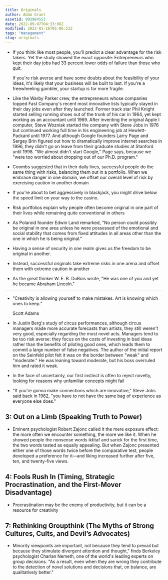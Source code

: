 ```yaml
---
title: Originals
author: Adam Grant
assetid: 993984553
date: 2022-09-07T04:33:08Z
modified: 2023-01-16T05:06:53Z
tags: "management"
slug: originals
---
```


*  If you think like most people, you'll predict a clear advantage for the risk takers. Yet the study showed the exact opposite: Entrepreneurs who kept their day jobs had 33 percent lower odds of failure than those who quit.
   
   If you're risk averse and have some doubts about the feasibility of your ideas, it's likely that your business will be built to last. If you're a freewheeling gambler, your startup is far more fragile.

*  Like the Warby Parker crew, the entrepreneurs whose companies topped Fast Company's recent most innovative lists typically stayed in their day jobs even after they launched. Former track star Phil Knight started selling running shoes out of the trunk of his car in 1964, yet kept working as an accountant until 1969. After inventing the original Apple I computer, Steve Wozniak started the company with Steve Jobs in 1976 but continued working full time in his engineering job at Hewlett-Packard until 1977. And although Google founders Larry Page and Sergey Brin figured out how to dramatically improve internet searches in 1996, they didn't go on leave from their graduate studies at Stanford until 1998. "We almost didn't start Google," Page says, because we "were too worried about dropping out of our Ph.D. program."

*  Coombs suggested that in their daily lives, successful people do the same thing with risks, balancing them out in a portfolio. When we embrace danger in one domain, we offset our overall level of risk by exercising caution in another domain

*  If you're about to bet aggressively in blackjack, you might drive below the speed limit on your way to the casino.

*  Risk portfolios explain why people often become original in one part of their lives while remaining quite conventional in others

*  As Polaroid founder Edwin Land remarked, "No person could possibly be original in one area unless he were possessed of the emotional and social stability that comes from fixed attitudes in all areas other than the one in which he is being original."

*  Having a sense of security in one realm gives us the freedom to be original in another.

*  Instead, successful originals take extreme risks in one arena and offset them with extreme caution in another

*  As the great thinker W. E. B. DuBois wrote, "He was one of you and yet he became Abraham Lincoln."

---

*  "Creativity is allowing yourself to make mistakes. Art is knowing which ones to keep."
   
   Scott Adams

*  In Justin Berg's study of circus performances, although circus managers made more accurate forecasts than artists, they still weren't very good, especially regarding the most novel acts. Managers tend to be too risk averse: they focus on the costs of investing in bad ideas rather than the benefits of piloting good ones, which leads them to commit a large number of false negatives. The author of the initial report on the Seinfeld pilot felt it was on the border between "weak" and "moderate." He was leaning toward moderate, but his boss overruled him and rated it weak.

*  In the face of uncertainty, our first instinct is often to reject novelty, looking for reasons why unfamiliar concepts might fail

*  "If you're gonna make connections which are innovative," Steve Jobs said back in 1982, "you have to not have the same bag of experience as everyone else does."

## 3: Out on a Limb (Speaking Truth to Power)

*  Eminent psychologist Robert Zajonc called it the mere exposure effect: the more often we encounter something, the more we like it. When he showed people the nonsense words iktitaf and sarick for the first time, the two words tested as equally appealing. But when Zajonc presented either one of those words twice before the comparative test, people developed a preference for it—and liking increased further after five, ten, and twenty-five views.

## 4: Fools Rush In (Timing, Strategic Procrastination, and the First-Mover Disadvantage)

*  Procrastination may be the enemy of productivity, but it can be a resource for creativity

## 7: Rethinking Groupthink (The Myths of Strong Cultures, Cults, and Devil’s Advocates)

*  Minority viewpoints are important, not because they tend to prevail but because they stimulate divergent attention and thought," finds Berkeley psychologist Charlan Nemeth, one of the world's leading experts on group decisions. "As a result, even when they are wrong they contribute to the detection of novel solutions and decisions that, on balance, are qualitatively better."


